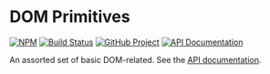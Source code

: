 DOM Primitives
==============

[![NPM][npm-image]][npm-url]
[![Build Status][build-status-img]][build-status-link]
[![GitHub Project][github-image]][github-url]
[![API Documentation][api-docs-image]][API documentation]

An assorted set of basic DOM-related. See the [API documentation].

[npm-image]: https://img.shields.io/npm/v/@frontmeans/dom-primitives.svg?logo=npm
[npm-url]: https://www.npmjs.com/package/@frontmeans/dom-primitives
[build-status-img]: https://github.com/frontmeans/dom-primitives/workflows/Build/badge.svg
[build-status-link]: https://github.com/frontmeans/dom-primitives/actions?query=workflow%3ABuild
[github-image]: https://img.shields.io/static/v1?logo=github&label=GitHub&message=project&color=informational
[github-url]: https://github.com/frontmeans/dom-primitives
[api-docs-image]: https://img.shields.io/static/v1?logo=typescript&label=API&message=docs&color=informational
[API documentation]: https://frontmneans.github.io/dom-primitives/ 
